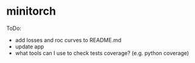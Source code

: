# minitorch

ToDo:
- add losses and roc curves to README.md
- update app
- what tools can I use to check tests coverage? (e.g. python coverage)
